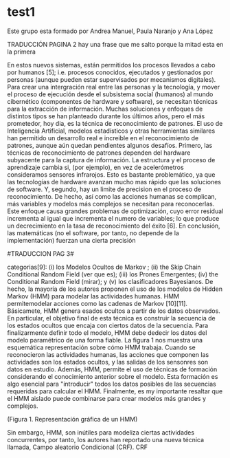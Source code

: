 # test1

Este grupo esta formado por Andrea Manuel, Paula Naranjo y Ana López 

TRADUCCIÓN PAGINA 2
hay una frase que me salto porque la mitad esta en la primera

En estos nuevos sistemas, están permitidos los procesos llevados a cabo por humanos [5]; i.e. procesos conocidos, ejecutados y gestionados por personas (aunque pueden estar supervisados por mecanismos digitales).
Para crear una intergración real entre las personas y la tecnología, y mover el proceso de ejecución desde el subsistema social (humanos) al mundo cibernético (componentes de hardware y software), se necesitan técnicas para la extracción de información. Muchas soluciones y enfoques de distintos tipos se han planteado durante los últimos años, pero el más prometedor, hoy dia, es la técnica de reconocimiento de patrones.
El uso de Inteligencia Artificial, modelos estadísticos y otras herramientas similares han permitido un desarrollo real e increible en el reconocimiento de patrones, aunque aún quedan pendientes algunos desafíos. 
Primero, las técnicas de reconocimiento de patrones dependen del hardware subyacente para la captura de información. La estructura y el proceso de aprendizaje cambia si, (por ejemplo), en vez de acelerómetros consideramos sensores infrarojos. Esto es bastante problemático, ya que las tecnologías de hardware avanzan mucho mas rápido que las soluciones de software. 
Y, segundo, hay un limite de precision en el proceso de reconocimiento. De hecho, así como las acciones humanas se complican, más variables y modelos más complejos se necesitan para reconocerlas. Este enfoque causa grandes problemas de optimización, cuyo error residual incrementa al igual que incrementa el numero de variables; lo que produce un decrecimiento en la tasa de reconocimiento del éxito [6]. En conclusión, las matemáticas (no el software, por tanto, no depende de la implementación) fuerzan una cierta precisión 


#TRADUCCION PAG 3#

categorias[9]: (i)  los Modelos Ocultos de Markov ; (ii) the Skip Chain Conditional Random 
Field (ver que es); (iii) los Prones Emergentes; (iv)  the Conditional Random Field (mirar); y (v) los clasificadores Bayesianos. 
De hecho, la mayoría de los autores proponen el uso de los modelos de Hidden Markov (HMM) para modelar las actividades humanas. HMM permitemodelar acciones como las cadenas de Markov [10][11]. Básicamete, HMM genera esados ocultos a partir de los datos observados. En particular, el objetivo final de esta técnica es construir la secuencia de los estados ocultos que encaja con ciertos datos de la secuencia. Para finalizarmente definir todo el modelo, HMM debe dedecir los datos del modelo paramétrico de una forma fiable. La figura 1 nos muestra una esquemática representación sobre cómo HMM trabaja. Cuando se reconocieron las actividades humanas, las acciones que componen las actividades son los estados ocultos, y las salidas de los sensonres son datos en estudio. Además, HMM, permite el uso de técnicas de formación considerando el conocimiento anterior sobre el modelo.  Esta formación es algo esencial para "introducir" todos los datos posibles de las secuencias requeridas para calcular el HMM. Finalmente, es my importante resaltar que el HMM aislado puede combinarse para crear modelos más grandes y complejos. 

(Figura 1. Representación gráfica de un HMM)

Sin embargo, HMM, son inútiles para modeliza ciertas actividades concurrentes, por tanto, los autores han reportado una nueva técnica llamada, Campo aleatorio Condicional (CRF). CRF
